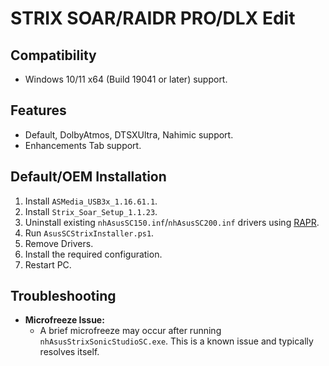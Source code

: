 # STRIX SOAR/RAIDR PRO/DLX Edit
## Compatibility
- Windows 10/11 x64 (Build 19041 or later) support.
## Features
- Default, DolbyAtmos, DTSXUltra, Nahimic support.
- Enhancements Tab support.
## Default/OEM Installation
1. Install `ASMedia_USB3x_1.16.61.1`.
2. Install `Strix_Soar_Setup_1.1.23`.
3. Uninstall existing `nhAsusSC150.inf`/`nhAsusSC200.inf` drivers using [RAPR][DriverStoreExplorer].
4. Run `AsusSCStrixInstaller.ps1`.
5. Remove Drivers.
6. Install the required configuration.
7. Restart PC.
## Troubleshooting
- **Microfreeze Issue:**
   - A brief microfreeze may occur after running `nhAsusStrixSonicStudioSC.exe`. This is a known issue and typically resolves itself.

[DriverStoreExplorer]: https://github.com/lostindark/DriverStoreExplorer
